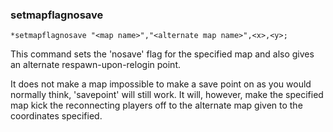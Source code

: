 ### setmapflagnosave
```
*setmapflagnosave "<map name>","<alternate map name>",<x>,<y>;
```

This command sets the 'nosave' flag for the specified map and also gives an
alternate respawn-upon-relogin point.

It does not make a map impossible to make a save point on as you would normally
think, 'savepoint' will still work. It will, however, make the specified map
kick the reconnecting players off to the alternate map given to the coordinates
specified.
